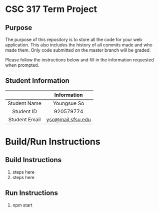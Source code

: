 # CSC 317 Term Project

## Purpose

The purpose of this repository is to store all the code for your web application. This also includes the history of all
commits made and who made them. Only code submitted on the master branch will be graded.

Please follow the instructions below and fill in the information requested when prompted.

## Student Information

|               | Information   |
|:-------------:|:-------------:|
| Student Name  | Youngsue So   |
| Student ID    | 920579774       |
| Student Email | yso@mail.sfsu.edu    |

# Build/Run Instructions

## Build Instructions

1. steps here
2. steps here

## Run Instructions

1. npm start
